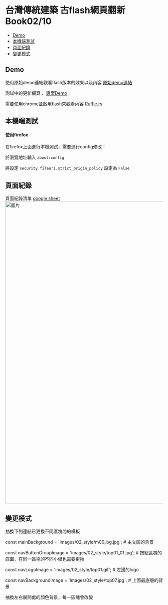 # 台灣傳統建築 古flash網頁翻新Book02/10

- [Demo](#Demo)
- [本機端測試](#本機端測試)
- [頁面紀錄](#頁面紀錄)
- [變更模式](#變更模式)

## Demo
使用原始demo連結觀看flash版本的效果以及內容
[原始demo連結](https://www.cabindesigntaipei.com/demo/arte/02%20architecture/index.htm)

測試中的更新網頁：
[專案Demo](https://williamhsu17.github.io/cabin_art_book02/)

需要使用chrome並啟用flash來觀看內容
[Ruffle.rs](https://ruffle.rs/)

## 本機端測試
#### 使用firefox
在firefox上面進行本機測試，需要進行config修改：

於瀏覽地址輸入 `about:config`

將設定 `security.fileuri.strict_origin_policy` 設定為 `False`

## 頁面紀錄
頁面紀錄清單
[google sheet](https://docs.google.com/spreadsheets/d/1PHfJ_SFV85IWU47ebzinCYQAzxREQXfziOu-12nvDDQ/edit?usp=sharing)
<img width="966" alt="圖片" src="https://github.com/williamhsu17/cabin_art_book01/assets/22971294/a6eba5ec-8592-4a75-a727-e32c27d0589f">

## 變更模式
抽換下列連結已更換不同區塊間的模板

const mainBackground = 'images/02_style/m00_bg.jpg';         # 主文區的背景

const navButtonGroupImage = 'images/02_style/top01_01.jpg';  # 按鈕區塊的底圖，在同一區塊的不同小傑也需要更換

const navLogoImage = 'images/02_style/top01.gif';            # 左邊的logo

const navBackgroundImage = 'images/02_style/top07.jpg';      # 上面最底層的背景


抽換左右展開處的顏色背景，每一區塊會改變

<body style="background-image: url('images/02_style/left.gif');">

